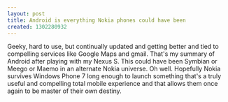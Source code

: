 ```yaml
---
layout: post
title: Android is everything Nokia phones could have been
created: 1302280932
---
```

<p>Geeky, hard to use, but continually updated and getting better and tied to compelling services like Google Maps and gmail. That's my summary of Android after playing with my Nexus S. This could have been Symbian or Meego or Maemo in an alternate Nokia universe. Oh well. Hopefully Nokia survives Windows Phone 7 long enough to launch something that's a truly useful and compelling total mobile experience and that allows them once again to be master of their own destiny.</p>
